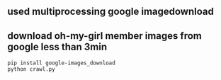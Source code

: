 ## used multiprocessing google imagedownload
## download oh-my-girl member images from google less than 3min 

```
pip install google-images_download
python crawl.py
```